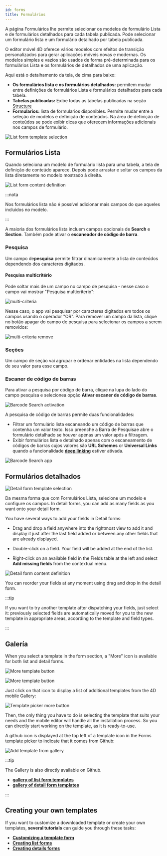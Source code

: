```yaml
---
id: forms
title: Formulários
---
```


A página Formulários lhe permite selecionar os modelos de formulário Lista e de formulários detalhados para cada tabela publicada. Pode selecionar um formulário lista e um formulário detalhado por tabela publicada.

O editor móvel 4D oferece vários modelos com efeitos de transição personalizados para gerar aplicações móveis novas e modernas. Os modelos simples e vazios são usados de forma pré-determinada para os formulários Lista e os formulários de detalhados de uma aplicação.

Aqui está o detalhamento da tela, de cima para baixo:

* **Os formulários lista e os formulários detalhados:** permitem mudar entre definições de  formulários Lista e  formulários detalhados para cada tabela.
* **Tabelas publicadas:** Exibe todas as tabelas publicadas na seção  [Structure](structure.md)
* **Formularios:** lista de formularios disponibles. Permite  mudar entre a seleção de modelos e definição de conteúdos. Na área de definição de conteúdos se pode exibir dicas que oferecem informações adicionais nos campos de formulário.


![List form template selection](img/Forms-section-templates-selection-4D-for-iOS.png)



## Formulários Lista

Quando seleciona um modelo de formulário lista para uma tabela, a tela de definição de conteúdo aparece. Depois pode arrastar e soltar os campos da lista diretamente no modelo mostrado à direita.

![List form content definition](img/Forms-section-content-definition-4D-for-iOS.png)

:::nota

Nos formulários lista não é possível adicionar mais campos do que aqueles incluídos no modelo.

:::

A maioria dos formulários lista incluem campos opcionais de **Search** e **Section**. Também pode ativar o  **escaneador de código de barra**.


### Pesquisa

Um campo de**pesquisa** permite filtrar dinamicamente a lista de conteúdos dependendo dos caracteres digitados.

#### Pesquisa multicritério

Pode soltar mais de um campo no campo de pesquisa - nesse caso o campo vai mostrar "Pesquisa multicriterio":

![multi-criteria](img/multi-criteria.png)

Nesse caso, o app vai pesquisar por caracteres digitados em todos os campos usando o operador "OR". Para remover um campo da lista, clique no botão apagar do campo de pesquisa para selecionar os campos a serem removidos:

![multi-criteria remove](img/multi-criteria-search-forms-section-remove-fields.png)


### Seções

Um campo de seção vai agrupar e ordenar entidades na lista dependendo de seu valor para esse campo.



### Escaner de código de barras

Para ativar a pesquisa por código de barra, clique na lupa do lado do campo pesquisa e selecionea opção **Ativar escaner de código de barras**.

![Barcode Search activation](img/project-editor-Qrcode-barcode-search-4D-for-iOS.gif)

A pesquisa de código de barras permite duas funcionalidades:

* Filtrar um formulário lista escaneando um código de barras que contenha um valor texto. Isso preenche a Barra de Pesquisae abre o formulário detalhado se houver apenas um valor após a filtragem.
* Exibir formulários lista e detalhado apenas com o escaneamento de códigos de barras cujos valores são **URL Schemes** or **Universal Links** quando a funcionalidade [**deep linking**](../special-features/deep-linking.md) estiver ativada.

![Barcode Search app](img/text-Qrcode-barcode-search-4D-for-iOS.gif)


## Formulários detalhados

![Detail form template selection](img/Forms-section-detail-form-templates-selection-4D-for-iOS.png)

Da mesma forma que com Formulários Lista, selecione um modelo e configure os campos. In detail forms, you can add as many fields as you want onto your detail form.

You have several ways to add your fields in Detail forms:

* Drag and drop a field anywhere into the rightmost view to add it and display it just after the last field added or between any other fields that are already displayed.

* Double-click on a field. Your field will be added at the end of the list.

* Right-click on an available field in the Fields table at the left and select **Add missing fields** from the contextual menu.

![Detail form content definition](img/Forms-section-detail-form-content-definition-4D-for-iOS.png)


You can reorder your fields at any moment using drag and drop in the detail form.

:::tip

If you want to try another template after dispatching your fields, just select it: previously selected fields are automatically moved for you to the new template in appropriate areas, according to the template and field types.

:::


## Galería

When you select a template in the form section, a "More" icon is available for both list and detail forms.

![More template button](img/more.png)

![More template button](img/Forms-more-button.png)

Just click on that icon to display a list of additional templates from the 4D mobile Gallery:

![Template picker more button](img/Forms-template-gallery.png)

Then, the only thing you have to do is selecting the template that suits your needs and the mobile editor will handle all the installation process. So you can directly start working on the template, as it is ready-to-use.

A github icon is displayed at the top left of a template icon in the Forms template picker to indicate that it comes from Github:

![Add template from gallery](img/indicator-template-github.png)


:::tip

The Gallery is also directly available on Github.
- [**gallery of list form templates**](https://4d-for-ios.github.io/gallery/#/type/list-detail/picker/0)
- [**gallery of detail form templates**](https://4d-for-ios.github.io/gallery/#/type/form-detail/picker/0)

:::

## Creating your own templates

If you want to customize a downloaded template or create your own templates, **several tutorials** can guide you through these tasks:

- [**Customizing a template form**](../tutorials/gallery/update-gallery-template.md)
- [**Creating list forms**](../tutorials/creating-list-forms/list-form-template.md)
- [**Creating details forms**](../tutorials/creating-detail-forms/detail-form-template.md)